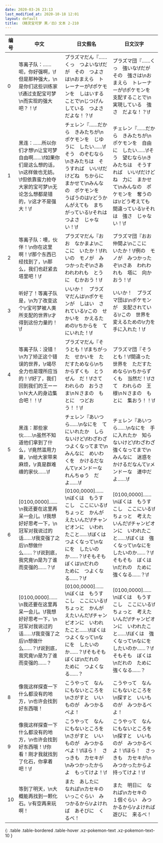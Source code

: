 ```yaml
---
date: 2020-03-26 23:13
last_modified_at: 2020-10-18 12:01
layout: default
title: 《精灵宝可梦 黑／白》文本 2-210
---
```

| 编号 | 中文 | 日文假名 | 日文汉字 |
| ---- | ---- | ---- | --- |
| 0 | 等离子队：……呃，你好强啊，\f但是那种强大，\n是你们这些训练家\f通过支配宝可梦\n而实现的强大吧？！\f | プラズマだん『……くっ　つよいな\fだが　その　つよさは\nおまえら　トレーナーが\fポケモンを　しはいすることで\nじつげん　している　つよさだよな！？\f | プラズマ団『……くっ　強いな\fだが　その　強さは\nおまえら　トレーナーが\fポケモンを　支配することで\n実現している　強さ　だよな！？\f |
| 1 | 黑连：……所以你们才想\n让宝可梦自由啊……\f如果你们是这么想的话，\n这样做也无妨。\f但依靠蛮力抢夺大家的宝可梦\n无论怎么想都是错的，\r这才不是强大！\f | チェレン『……だから　きみたちが\nポケモンを　じゆうに　したい……\fそう　のぞむなら\nきみたちは　そうすれば　いい\fだけどね　ちからに　まかせて\nみんなの　ポケモンを　うばうのは\rどうかんがえても　まちがっている\rそれは　つよさ　じゃない！\f | チェレン『……だから　きみたちが\nポケモンを　自由に　したい……\fそう　望むなら\nきみたちは　そうすれば　いい\fだけどね　力に　まかせて\nみんなの　ポケモンを　奪うのは\rどう考えても　間違っている\rそれは　強さ　じゃない！\f |
| 2 | 等离子队：噢，伙伴！\n你在这里啊！\f那个东西已经找到了，\n那么，我们也赶紧去塔里吧！\f | プラズマだん『おお　なかまよ\nここに　いたか！\fれいの　モノが　みつかったぞ\nさあ　われわれも　とうに　むかおう！\f | プラズマ団『おお　仲間よ\nここに　いたか！\f例の　モノが　みつかったぞ\nさあ　われわれも　塔に　向かおう！\f |
| 3 | 听好了！等离子队是，\n为了改变这个\r宝可梦被人类所支配的世界\r才得到这份力量的！\f | いいか！　プラズマだんは\nポケモンが　しはい　されている\rこの　せかいを　かえるための\rちからを　てにいれた！\f | いいか！　プラズマ団は\nポケモンが　支配されている\rこの　世界を　変えるための\r力を　手に入れた！\f |
| 4 | 等离子队：没错！\n为了矫正这个错误的世界，\r竭尽全力也是理所应当的！\f好了，我们回到我们的王ーー\nＮ大人的身边集合吧！！\f | プラズマだん『そうとも！\fまちがった　せかいを　ただすためなら\nちからずくも　とうぜん　だ！\fさて　われらの　おうさま\nＮさまの　もとに　つどおう！！\f | プラズマ団『そうとも！\f間違った　世界を　ただすためなら\nちからずくも　当然だ！\fさて　われらの　王様\nＮさまの　もとに　集おう！！\f |
| 5 | 黑连：那些家伙……\n虽然不知道他们拿到了什么，\f竟然滥用力量，\n给大家带来麻烦，\r真是群难缠的家伙……\f | チェレン『あいつら……\nなにを　てにいれたか　しらないけど\fわざわざ　つよくなってまで\nみんなに　めいわくを　かけるだなんて\rメンドーな　れんちゅう　だよ……\f | チェレン『あいつら……\nなにを　手に入れたか　知らないけど\fわざわざ　強くなってまで\nみんなに　迷惑を　かけるだなんて\rメンドーな　連中だよ……\f |
| 6 | [0100,0000]……\n我还要在这里再呆一会儿。\f我想好好思考一下，\n冠军对我说过的话……\f我变强了之后\n想做什么……？\f说到底，我究竟\n是为了谁而变强的……？\f | [0100,0000]……\nぼくは　もうすこし　ここにいる\fちょっと　かんがえたいんだ\fチャンピオンに　いわれたこと……\fぼくは　つよくなって\nなにを　したいのか……？\fそもそも　ぼくは\nだれの　ために　つよくなる……？\f | [0100,0000]……\nぼくは　もうすこし　ここにいる\fちょっと　考えたいんだ\fチャンピオンに　いわれたこと……\fぼくは　強くなって\nなにを　したいのか……？\fそもそも　ぼくは\nだれの　ために　強くなる……？\f |
| 7 | [0100,0000]……\n我还要在这里再呆一会儿。\f我想好好思考一下，\n冠军对我说过的话……\f我变强了之后\n想做什么……？\f说到底，我究竟\n是为了谁而变强的……？ | [0100,0000]……\nぼくは　もうすこし　ここにいる\fちょっと　かんがえたいんだ\fチャンピオンに　いわれたこと……\fぼくは　つよくなって\nなにを　したいのか……？\fそもそも　ぼくは\nだれの　ために　つよくなる……？ | [0100,0000]……\nぼくは　もうすこし　ここにいる\fちょっと　考えたいんだ\fチャンピオンに　いわれたこと……\fぼくは　強くなって\nなにを　したいのか……？\fそもそも　ぼくは\nだれの　ために　強くなる……？ |
| 8 | 像我这样探查一下什么都没有的地方，\n也许会找到好东西哦！ | こうやって　なんにもないところを\nさがすと　いいものが　みつかるべよ！ | こうやって　なんにもないところを\n探すと　いいものが　みつかるべよ！ |
| 9 | 像我这样探查一下什么都没有的地方，\n也许会找到好东西哦！\f你看！刚才我就找到了化石，你拿着吧！\f | こうやって　なんにもないところを\nさがすと　いいものが　みつかるべよ！\fほら！　さっきも　カセキが\nみつかったからよ　もってけよ！\f | こうやって　なんにもないところを\n探すと　いいものが　みつかるべよ！\fほら！　さっきも　カセキが\nみつかったからよ　持ってけよ！\f |
| 10 | 等到了明天，\n大概能再找到一颗化石。\r有空再来玩啊！ | また　あしたに　なれば\nカセキの　いっこぐらい　みつかるから\rよければ　あそびに　くるべ！ | また　明日に　なれば\nカセキの　１個ぐらい　みつかるから\rよければ　遊びに　来るべ！ |
{: .table .table-bordered .table-hover .xz-pokemon-text .xz-pokemon-text-10 }
